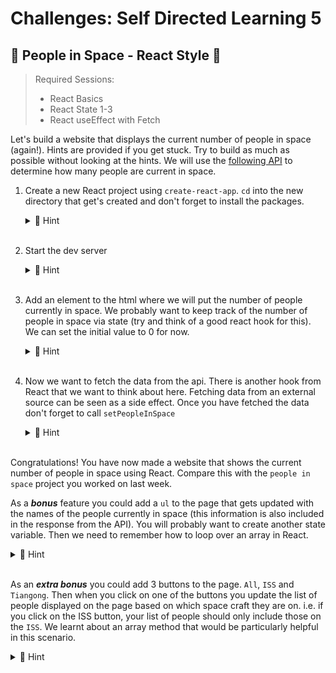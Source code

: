 # Challenges: Self Directed Learning 5

## 📡 People in Space - React Style 🚀

> Required Sessions:
>
> - React Basics
> - React State 1-3
> - React useEffect with Fetch

Let's build a website that displays the current number of people in space (again!). Hints are provided if you get stuck. Try to build as much as possible without looking at the hints. We will use the [following API](http://open-notify.org/Open-Notify-API/People-In-Space/) to determine how many people are current in space.

1.  Create a new React project using `create-react-app`. `cd` into the new directory that get's created and don't forget to install the packages.
     <details>
     <summary>🙈 Hint</summary>

    ```bash
    npx create-react-app people-in-space-react
    cd people-in-space-react
    npm i

    ```

    </details>
    &nbsp;

2.  Start the dev server
       <details>
       <summary>🙈 Hint</summary>

    ```bash
    npm run start
    ```

    </details>
    &nbsp;

3.  Add an element to the html where we will put the number of people currently in space. We probably want to keep track of the number of people in space via state (try and think of a good react hook for this). We can set the initial value to 0 for now.
    <details>
    <summary>🙈 Hint</summary>

    ```js
    import { useState } from "react";
    import "./App.css";

    function App() {
      const [numberInSpace, setNumberInSpace] = useState(0);

      return (
        <main>
          <h1>People in Space: {numberInSpace}</h1>
        </main>
      );
    }

    export default App;
    ```

     </details>
     &nbsp;

4.  Now we want to fetch the data from the api. There is another hook from React that we want to think about here. Fetching data from an external source can be seen as a side effect. Once you have fetched the data don't forget to call `setPeopleInSpace`
    <details>
    <summary>🙈 Hint</summary>

    ```js
    import { useEffect, useState } from "react";
    import "./App.css";

    function App() {
      const [numberInSpace, setNumberInSpace] = useState(0);

      useEffect(() => {
        async function fetchPeopleInSpace() {
          const response = await fetch(
            "http://api.open-notify.org/astros.json"
          );
          const data = await response.json();
          setNumberInSpace(data.number);
        }
        fetchPeopleInSpace();
      }, []);

      return (
        <main>
          <h1>People in Space: {numberInSpace}</h1>
        </main>
      );
    }

    export default App;
    ```

    </details>
    &nbsp;

Congratulations! You have now made a website that shows the current number of people in space using React. Compare this with the `people in space` project you worked on last week.

As a **_bonus_** feature you could add a `ul` to the page that gets updated with the names of the people currently in space (this information is also included in the response from the API). You will probably want to create another state variable. Then we need to remember how to loop over an array in React.

  <details>
  <summary>🙈 Hint</summary>

```js
import { useEffect, useState } from "react";
import "./App.css";

function App() {
  const [numberInSpace, setNumberInSpace] = useState(0);
  const [peopleInSpace, setPeopleInSpace] = useState([]);

  useEffect(() => {
    async function fetchPeopleInSpace() {
      const response = await fetch("http://api.open-notify.org/astros.json");
      const data = await response.json();
      setNumberInSpace(data.number);
      setPeopleInSpace(data.people);
    }
    fetchPeopleInSpace();
  }, []);

  return (
    <main>
      <h1>People in Space: {numberInSpace}</h1>
      {peopleInSpace.length > 0 && (
        <ul>
          {peopleInSpace.map((person) => (
            <li key={person.name}>{person.name}</li>
          ))}
        </ul>
      )}
    </main>
  );
}

export default App;
```

  </details>
      &nbsp;

As an **_extra bonus_** you could add 3 buttons to the page. `All`, `ISS` and `Tiangong`. Then when you click on one of the buttons you update the list of people displayed on the page based on which space craft they are on. i.e. if you click on the ISS button, your list of people should only include those on the `ISS`. We learnt about an array method that would be particularly helpful in this scenario.

  <details>
  <summary>🙈 Hint</summary>

There are several ways we could achieve this. Here is one possible solution.

```js
import { useEffect, useState } from "react";
import "./App.css";

function App() {
  const [numberInSpace, setNumberInSpace] = useState(0);
  const [peopleInSpace, setPeopleInSpace] = useState([]);
  const [activeCraft, setActiveCraft] = useState("All");

  useEffect(() => {
    async function fetchPeopleInSpace() {
      const response = await fetch("http://api.open-notify.org/astros.json");
      const data = await response.json();
      setNumberInSpace(data.number);
      setPeopleInSpace(data.people);
    }
    fetchPeopleInSpace();
  }, []);

  const filteredPeople =
    activeCraft === "All"
      ? peopleInSpace
      : peopleInSpace.filter((person) => person.craft === activeCraft);

  return (
    <main>
      <h1>People in Space: {numberInSpace}</h1>
      <h2>Craft: {activeCraft}</h2>
      <button type="button" onClick={() => setActiveCraft("All")}>
        All
      </button>
      <button type="button" onClick={() => setActiveCraft("ISS")}>
        ISS
      </button>
      <button type="button" onClick={() => setActiveCraft("Tiangong")}>
        Tiangong
      </button>
      {filteredPeople.length > 0 && (
        <ul>
          {filteredPeople.map((person) => (
            <li key={person.name}>{person.name}</li>
          ))}
        </ul>
      )}
    </main>
  );
}

export default App;
```

  </details>
